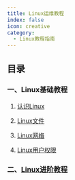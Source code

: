 ```yaml
---
title: Linux运维教程
index: false
icon: creative
category:
  - Linux教程指南
---
```


## 目录

### 一、Linux基础教程

1. [认识Linux](knowlinux.md)

2. [Linux文件](page.md)

3. [Linux网络](disable.md)

4. [Linux用户权限](encrypt.md)

### 二、[Linux进阶教程](advancedlinux.md)